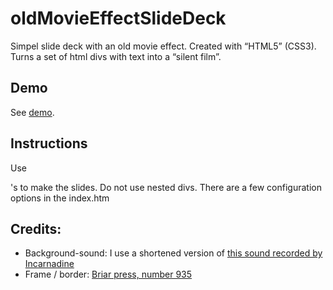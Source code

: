 oldMovieEffectSlideDeck
=======================

Simpel slide deck with an old movie effect. Created with “HTML5” (CSS3).
Turns a set of html divs with text into a “silent film”.

## Demo
See <a href="http://www.woudziel.nl/githubdemo/oldMovieEffectSlideDeck/">demo</a>.

## Instructions
Use <div>'s to make the slides. Do not use nested divs.
There are a few configuration options in the index.htm

## Credits:
* Background-sound: I use a shortened version of <a href="http://freesound.org/people/Incarnadine/sounds/16997/">this sound recorded by Incarnadine</a>
* Frame / border: <a href="http://www.briarpress.org/935">Briar press, number 935</a>